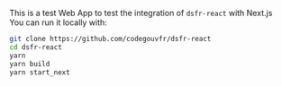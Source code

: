 
This is a test Web App to test the integration of `dsfr-react` with Next.js  
You can run it locally with:  

```bash
git clone https://github.com/codegouvfr/dsfr-react
cd dsfr-react
yarn
yarn build
yarn start_next
```
